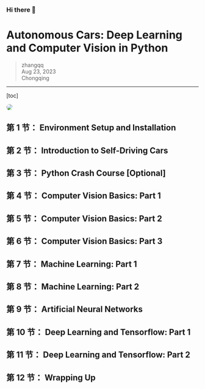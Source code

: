### Hi there 👋

<!--
**zhangqqF/zhangqqF** is a ✨ _special_ ✨ repository because its `README.md` (this file) appears on your GitHub profile.

Here are some ideas to get you started:

- 🔭 I’m currently working on ...
- 🌱 I’m currently learning ...
- 👯 I’m looking to collaborate on ...
- 🤔 I’m looking for help with ...
- 💬 Ask me about ...
- 📫 How to reach me: ...
- 😄 Pronouns: ...
- ⚡ Fun fact: ...
-->


# Autonomous Cars: Deep Learning and Computer Vision in Python

> zhangqq  
> Aug 23, 2023  
> Chongqing

---

[toc]

<a href="https://www.udemy.com/course/autonomous-cars-deep-learning-and-computer-vision-in-python/learn/lecture/11861448?start=240#overview">
<img style="border-radius: 50%" src="./img/1909224_6446.jpg" />
</a>



## 第 1 节： Environment Setup and Installation



## 第 2 节： Introduction to Self-Driving Cars



## 第 3 节： Python Crash Course [Optional]

## 第 4 节： Computer Vision Basics: Part 1

## 第 5 节： Computer Vision Basics: Part 2

## 第 6 节： Computer Vision Basics: Part 3

## 第 7 节： Machine Learning: Part 1

## 第 8 节： Machine Learning: Part 2

## 第 9 节： Artificial Neural Networks

## 第 10 节： Deep Learning and Tensorflow: Part 1

## 第 11 节： Deep Learning and Tensorflow: Part 2

## 第 12 节： Wrapping Up
